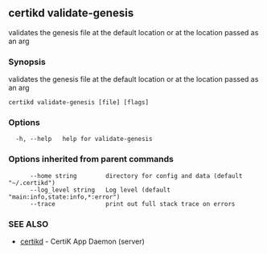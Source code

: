 ## certikd validate-genesis

validates the genesis file at the default location or at the location passed as an arg

### Synopsis

validates the genesis file at the default location or at the location passed as an arg

```
certikd validate-genesis [file] [flags]
```

### Options

```
  -h, --help   help for validate-genesis
```

### Options inherited from parent commands

```
      --home string        directory for config and data (default "~/.certikd")
      --log_level string   Log level (default "main:info,state:info,*:error")
      --trace              print out full stack trace on errors
```

### SEE ALSO

* [certikd](certikd.md)	 - CertiK App Daemon (server)

